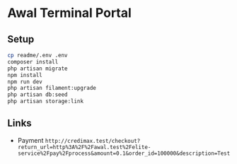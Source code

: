 # Awal Terminal Portal

## Setup
```bash
cp readme/.env .env
composer install
php artisan migrate
npm install
npm run dev
php artisan filament:upgrade
php artisan db:seed
php artisan storage:link
```


## Links
- Payment `http://credimax.test/checkout?return_url=http%3A%2F%2Fawal.test%2Felite-service%2Fpay%2Fprocess&amount=0.1&order_id=100000&description=Test`
